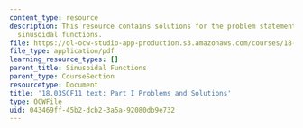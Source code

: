 ```yaml
---
content_type: resource
description: This resource contains solutions for the problem statements related to
  sinusoidal functions.
file: https://ol-ocw-studio-app-production.s3.amazonaws.com/courses/18-03sc-differential-equations-fall-2011/043469ff45b2dcb23a5a92080db9e732_MIT18_03SCF11_ps2_s7s.pdf
file_type: application/pdf
learning_resource_types: []
parent_title: Sinusoidal Functions
parent_type: CourseSection
resourcetype: Document
title: '18.03SCF11 text: Part I Problems and Solutions'
type: OCWFile
uid: 043469ff-45b2-dcb2-3a5a-92080db9e732
---
```

